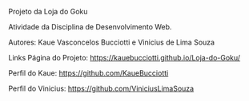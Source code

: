 Projeto da Loja do Goku

Atividade da Disciplina de Desenvolvimento Web.

Autores: Kaue Vasconcelos Bucciotti e Vinicius de Lima Souza

Links
Página do Projeto: https://kauebucciotti.github.io/Loja-do-Goku/

Perfil do Kaue: https://github.com/KaueBucciotti

Perfil do Vinicius: https://github.com/ViniciusLimaSouza
